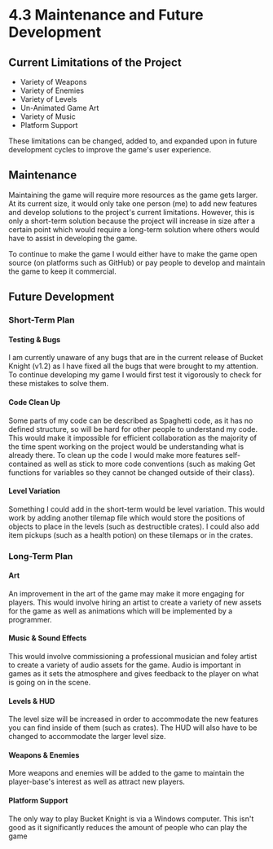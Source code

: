 # 4.3 Maintenance and Future Development

## Current Limitations of the Project

* Variety of Weapons
* Variety of Enemies
* Variety of Levels
* Un-Animated Game Art
* Variety of Music
* Platform Support

These limitations can be changed, added to, and expanded upon in future development cycles to improve the game's user experience.

## Maintenance

Maintaining the game will require more resources as the game gets larger. At its current size, it would only take one person (me) to add new features and develop solutions to the project's current limitations. However, this is only a short-term solution because the project will increase in size after a certain point which would require a long-term solution where others would have to assist in developing the game.

To continue to make the game I would either have to make the game open source (on platforms such as GitHub) or pay people to develop and maintain the game to keep it commercial.

## Future Development

### Short-Term Plan

#### Testing & Bugs

I am currently unaware of any bugs that are in the current release of Bucket Knight (v1.2) as I have fixed all the bugs that were brought to my attention. To continue developing my game I would first test it vigorously to check for these mistakes to solve them.

#### Code Clean Up

Some parts of my code can be described as Spaghetti code, as it has no defined structure, so will be hard for other people to understand my code. This would make it impossible for efficient collaboration as the majority of the time spent working on the project would be understanding what is already there. To clean up the code I would make more features self-contained as well as stick to more code conventions (such as making Get functions for variables so they cannot be changed outside of their class).

#### Level Variation

Something I could add in the short-term would be level variation. This would work by adding another tilemap file which would store the positions of objects to place in the levels (such as destructible crates). I could also add item pickups (such as a health potion) on these tilemaps or in the crates.

### Long-Term Plan

#### Art

An improvement in the art of the game may make it more engaging for players. This would involve hiring an artist to create a variety of new assets for the game as well as animations which will be implemented by a programmer.

#### Music & Sound Effects

This would involve commissioning a professional musician and foley artist to create a variety of audio assets for the game. Audio is important in games as it sets the atmosphere and gives feedback to the player on what is going on in the scene.

#### Levels & HUD

The level size will be increased in order to accommodate the new features you can find inside of them (such as crates). The HUD will also have to be changed to accommodate the larger level size.

#### Weapons & Enemies

More weapons and enemies will be added to the game to maintain the player-base's interest as well as attract new players.

#### Platform Support

The only way to play Bucket Knight is via a Windows computer. This isn't good as it significantly reduces the amount of people who can play the game
